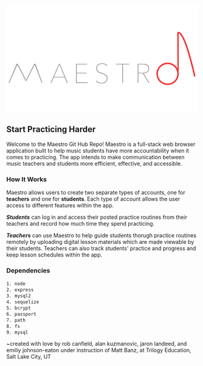 ![Maestro Logo](public/images/Maestro-logo-emblem.png)

## Start Practicing Harder

Welcome to the Maestro Git Hub Repo! Maestro is a full-stack web browser application built to help music students have more accountability when it comes to practicing. The app intends to make communication between music teachers and students more efficient, effective, and accessible.

### How It Works

Maestro allows users to create two separate types of accounts, one for **teachers** and one for **students**. Each type of account allows the user access to different features within the app. 


***Students*** can log in and access their posted practice routines from their teachers and record how much time they spend practicing. 

***Teachers*** can use Maestro to help guide students thorugh practice routines remotely by uploading digital lesson materials which are made viewable by their students. Teachers can also track students' practice and progress and keep lesson schedules within the app. 


### Dependencies

    1. node
    2. express
    3. mysql2
    4. sequelize
    5. bcrypt
    6. passport
    7. path
    8. fs
    9. mysql
    

~created with love by rob canfield, alan kuzmanovic, jaron landeed, and emiliy johnson-eaton under instruction of Matt Banz, at Trilogy Education, Salt Lake City, UT

